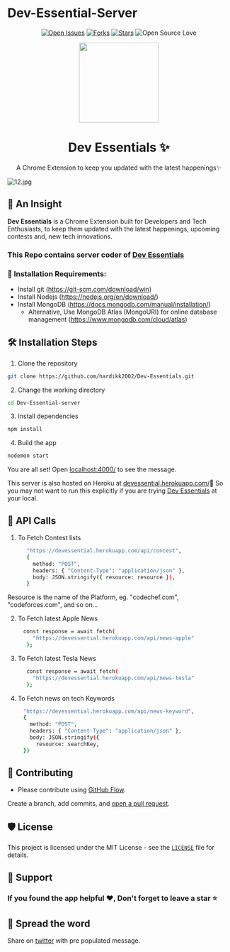 # Dev-Essential-Server
<div align=center>

[![Open Issues](https://img.shields.io/github/issues/hardikk2002/Dev-Essentials?style=for-the-badge&logo=github)](https://github.com/hardikk2002/Dev-Essential-Server/issues) [![Forks](https://img.shields.io/github/forks/hardikk2002/Dev-Essential-Server?style=for-the-badge&logo=github)](https://github.com/hardikk2002/Dev-Essential-Server/network/members) [![Stars](https://img.shields.io/github/stars/hardikk2002/Dev-Essentials?style=for-the-badge&logo=reverbnation)](https://github.com/code-monk08/connect-four/stargazers) ![Open Source Love](https://img.shields.io/badge/Open%20Source-%E2%99%A5-red?style=for-the-badge&logo=open-source-initiative)
</div>
<div align=center >
<img width="180px" src="https://cdn.hashnode.com/res/hashnode/image/upload/v1630461387242/dW781sn37.png" />
</div>

<h1 align="center">Dev Essentials ✨️</h1>
<p align="center"> A Chrome Extension to keep you updated with the latest happenings✨️ </P>

![12.jpg](https://cdn.hashnode.com/res/hashnode/image/upload/v1630443229855/U0uZjg--0.jpeg)
## 🔰 An Insight
**Dev Essentials** is a Chrome Extension built for Developers and Tech Enthusiasts, to keep them updated with the latest happenings, upcoming contests and, new tech innovations. 

### This Repo contains server coder of [Dev Essentials](https://github.com/hardikk2002/Dev-Essentials)

### 📝 Installation Requirements: 
- Install git (https://git-scm.com/download/win)
- Install Nodejs (https://nodejs.org/en/download/)
- Install MongoDB (https://docs.mongodb.com/manual/installation/)
  - Alternative, Use MongoDB Atlas (MongoURI) for online database management (https://www.mongodb.com/cloud/atlas) 
  
## 🛠️ Installation Steps

1. Clone the repository

```bash
git clone https://github.com/hardikk2002/Dev-Essentials.git
```

2. Change the working directory

```bash
cd Dev-Essential-server
```

3. Install dependencies

```bash
npm install
```

4. Build the app

```bash
nodemon start
```

You are all set! Open [localhost:4000/](http://localhost:4000/) to see the message.

This server is also hosted on Heroku at [devessential.herokuapp.com/](devessential.herokuapp.com)🚀 
So you may not want to run this explicitly if you are trying [Dev Essentials](https://github.com/hardikk2002/Dev-Essentials) at your local.

## 📝 API Calls

1. To Fetch Contest lists
```bash
      "https://devessential.herokuapp.com/api/contest",
      {
        method: "POST",
        headers: { "Content-Type": "application/json" },
        body: JSON.stringify({ resource: resource }),
      }
```
Resource is the name of the Platform, eg. "codechef.com", "codeforces.com", and so on...

2. To Fetch latest Apple News

```bash
     const response = await fetch(
        "https://devessential.herokuapp.com/api/news-apple"
      );
```

3. To Fetch latest Tesla News

```bash
      const response = await fetch(
        "https://devessential.herokuapp.com/api/news-tesla"
      );
```

4. To Fetch news on tech Keywords

 ```bash
      "https://devessential.herokuapp.com/api/news-keyword",
      {
        method: "POST",
        headers: { "Content-Type": "application/json" },
        body: JSON.stringify({
          resource: searchKey,
      })
 ```
 
 ## 🍰 Contributing

- Please contribute using [GitHub Flow](https://guides.github.com/introduction/flow). 

Create a branch, add commits, and [open a pull request](https://github.com/hardikk2002/Dev-Essential-Server/pulls).
 
 ## 🛡️ License

This project is licensed under the MIT License - see the [`LICENSE`](LICENSE) file for details.

## 🙏 Support

### If you found the app helpful ❤️, Don't forget to leave a star ⭐️

## 🦄 Spread the word

Share on [twitter](https://twitter.com/intent/tweet?url=https%3A%2F%2Fgithub.com%2Fhardikk2002%2FDev-Essentials&via=%40hardikk2002&text=Check%20out%20Dev%20Essentials%2C%20It%20will%20keep%20you%20updated%20with%20the%20latest%20happenings%20and%20contests%2C%20so%20that%20you%20will%20never%20miss%20the%20opportunities.&hashtags=devcommunity%2C%20hashnode%2C%20productivity%2C%20opensource) with pre populated message.


 
         
